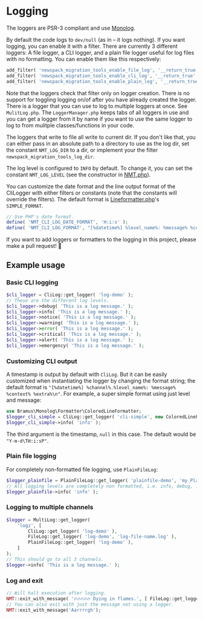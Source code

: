 # Logging
The loggers are PSR-3 compliant and use [Monolog](https://github.com/Seldaek/monolog).

By default the code logs to `dev/null` (as in – it logs nothing). If you want logging, you can enable it with a filter. There are currently 3 different loggers: A file logger, a CLI logger, and a plain file logger useful for log files with no formatting. You can enable them like this respectively:

```php
add_filter( 'newspack_migration_tools_enable_file_log', '__return_true' );
add_filter( 'newspack_migration_tools_enable_cli_log', '__return_true' );
add_filter( 'newspack_migration_tools_enable_plain_log', '__return_true' );
```
Note that the loggers check that filter only on logger creation. There is no support for toggling logging on/of after you have already created the logger. There is a logger that you can use to log to multiple loggers at once. See `MulitLog.php`. The `LoggerManager.php` keeps tabs of all loggers in use and you can get a logger from it by name if you want to use the same logger to log to from mulitple classes/functions in your code.

The loggers that write to file all write to current dir. If you don't like that, you can either pass in an absolute path to a directory to use as the log dir, set the constant `NMT_LOG_DIR` to a dir, or implement your the filter `newspack_migration_tools_log_dir`.

The log level is configured to `INFO` by default. To change it, you can set the constant `NMT_LOG_LEVEL` (see the constructor in [NMT.php](src/NMT.php)).

You can customize the date format and the line output format of the CliLogger with either filters or constants (note that the constants will override the filters). The default format is [Lineformatter.php](https://github.com/Seldaek/monolog/blob/main/src/Monolog/Formatter/LineFormatter.php)'s `SIMPLE_FORMAT`.
```php
// Use PHP's date format.
define( 'NMT_CLI_LOG_DATE_FORMAT', 'H:i:s' );
define( 'NMT_CLI_LOG_FORMAT', "[%datetime%] %level_name%: %message% %context% %extra%\n" ); 
```

If you want to add loggers or formatters to the logging in this project, please make a pull request! 🙏

## Example usage
### Basic CLI logging
```php
$cli_logger = CliLog::get_logger( 'log-demo' );
// These are the different log levels.
$cli_logger->debug( 'This is a log message.' );
$cli_logger->info( 'This is a log message.' );
$cli_logger->notice( 'This is a log message.' );
$cli_logger->warning( 'This is a log message.' );
$cli_logger->error( 'This is a log message.' );
$cli_logger->critical( 'This is a log message.' );
$cli_logger->alert( 'This is a log message.' );
$cli_logger->emergency( 'This is a log message.' );
```
### Customizing CLI output
A timestamp is output by default with `CliLog`. But it can be easily customized when instantiating the logger by changing the format string; the default format is `"[%datetime%] %channel%.%level_name%: %message% %context% %extra%\n"`. For example, a super simple format using just level and message:
```php
use Bramus\Monolog\Formatter\ColoredLineFormatter;
$logger_cli_simple = CliLog::get_logger( 'cli-simple', new ColoredLineFormatter( null, "%level_name%: %message%\n", null, true ) );
$logger_cli_simple->info( 'info' );
```

The third argument is the timestamp, `null` in this case. The default would be `"Y-m-d\TH:i:sP"`.

### Plain file logging
For completely non-formatted file logging, use `PlainFileLog`:
```php
$logger_plainfile = PlainFileLog::get_logger( 'plainfile-demo', 'my_PlainFileLog.log' );
// All logging levels are completely non formatted, i.e. info, debug, ... will all be plain and the same.
$logger_plainfile->info( 'info' );
```
### Logging to multiple channels
```php
$logger = MultiLog::get_logger(
    'logz', [
        CliLog::get_logger( 'log-demo' ),
        FileLog::get_logger( 'log-demo', 'log-file-name.log' ),
        PlainFileLog::get_logger( 'log-demo' ),
    ]
);
// This should go to all 3 channels.
$logger->info( 'This is a log message.' );
````
### Log and exit
```php
// Will halt execution after logging.
NMT::exit_with_message( '🔥🔥🔥🔥🔥 Dying in flames.', [ FileLog::get_logger( 'log-demo' ) ] );
// You can also exit with just the message not using a logger.
NMT::exit_with_message('Aarrrrgh');
```
